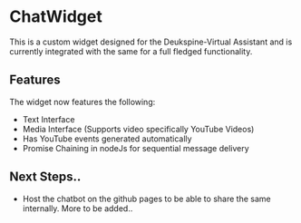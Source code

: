 # ChatWidget

This is a custom widget designed for the Deukspine-Virtual Assistant and is currently integrated with the same for a full fledged functionality.

## Features
The widget now features the following:
- Text Interface
- Media Interface (Supports video specifically YouTube Videos)
- Has YouTube events generated automatically
- Promise Chaining in nodeJs for sequential message delivery

## Next Steps..
- Host the chatbot on the github pages to be able to share the same internally.
More to be added..
